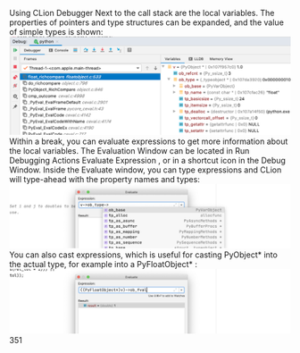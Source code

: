 Using CLion Debugger Next to the call stack are the local variables. The properties of pointers and type structures can be expanded, and the value of simple types is shown: 
![page_351_2](images/page_351_2.png)
 Within a break, you can evaluate expressions to get more information about the local variables. The Evaluation Window can be located in Run Debugging Actions Evaluate Expression  , or in a shortcut icon in the Debug Window. Inside the Evaluate window, you can type expressions and CLion will type-ahead with the property names and types: 
![page_351_5](images/page_351_5.jpeg)
 You can also cast expressions, which is useful for casting  PyObject*  into the actual type, for example into a  PyFloatObject* : 
![page_351_7](images/page_351_7.jpeg)
 351